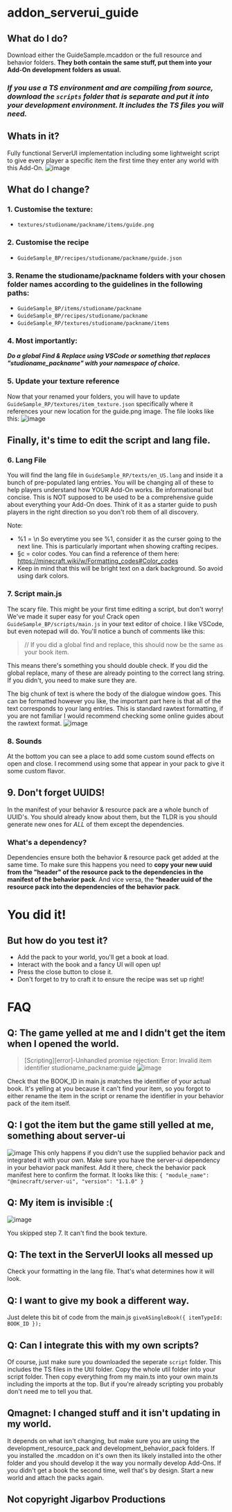 # addon_serverui_guide
## What do I do?
Download either the GuideSample.mcaddon or the full resource and behavior folders. **They both contain the same stuff, put them into your Add-On development folders as usual.**

### ***If you use a TS environment and are compiling from source, download the ```scripts``` folder that is separate and put it into your development environment. It includes the TS files you will need.***

## Whats in it?
Fully functional ServerUI implementation including some lightweight script to give every player a specific item the first time they enter any world with this Add-On.
![image](https://github.com/jigarbov/addon_serverui_guide/assets/30274167/90486c17-be6d-41ca-82da-bca821668a99)

## What do I change?
### 1. Customise the texture:
- `textures/studioname/packname/items/guide.png`
### 2. Customise the recipe
- `GuideSample_BP/recipes/studioname/packname/guide.json`
### 3. Rename the studioname/packname folders with your chosen folder names according to the guidelines in the following paths:
- `GuideSample_BP/items/studioname/packname`
- `GuideSample_BP/recipes/studioname/packname`
- `GuideSample_RP/textures/studioname/packname/items`
  
### 4. Most importantly: 
***Do a global Find & Replace using VSCode or something that replaces "studioname_packname" with your namespace of choice.***

### 5. Update your texture reference
Now that your renamed your folders, you will have to update `GuideSample_RP/textures/item_texture.json` specifically where it references your new location for the guide.png image. The file looks like this: ![image](https://github.com/jigarbov/addon_serverui_guide/assets/30274167/3c3d6139-09a6-457e-b36e-969f4d1a8731)

## Finally, it's time to edit the script and lang file.
### 6. Lang File
You will find the lang file in `GuideSample_RP/texts/en_US.lang` and inside it a bunch of pre-populated lang entries. You will be changing all of these to help players understand how YOUR Add-On works. Be informational but concise. This is NOT supposed to be used to be a comprehensive guide about everything your Add-On does. Think of it as a starter guide to push players in the right direction so you don't rob them of all discovery.

Note:
- %1 = \n So everytime you see %1, consider it as the curser going to the next line. This is particularly important when showing crafting recipes.
- §c = color codes. You can find a reference of them here: https://minecraft.wiki/w/Formatting_codes#Color_codes
- Keep in mind that this will be bright text on a dark background. So avoid using dark colors.

### 7. Script main.js
The scary file. This might be your first time editing a script, but don't worry! We've made it super easy for you!
Crack open `GuideSample_BP/scripts/main.js` in your text editor of choice. I like VSCode, but even notepad will do. You'll notice a bunch of comments like this:
> // If you did a global find and replace, this should now be the same as your book item.

This means there's something you should double check. If you did the global replace, many of these are already pointing to the correct lang string. If you didn't, you need to make sure they are.

The big chunk of text is where the body of the dialogue window goes. This can be formatted however you like, the important part here is that all of the text corresponds to your lang entries. This is standard rawtext formatting, if you are not familiar I would recommend checking some online guides about the rawtext format.
![image](https://github.com/jigarbov/addon_serverui_guide/assets/30274167/001c9bab-7f3b-42b3-a90c-ef8f3376ebfe)


### 8. Sounds
At the bottom you can see a place to add some custom sound effects on open and close. I recommend using some that appear in your pack to give it some custom flavor.

## 9. Don't forget UUIDS!
In the manifest of your behavior & resource pack are a whole bunch of UUID's. You should already know about them, but the TLDR is you should generate new ones for _ALL_ of them except the dependencies.
### What's a dependency?
Dependencies ensure both the behavior & resource pack get added at the same time. To make sure this happens you need to **copy your new uuid from the "header" of the resource pack to the dependencies in the manifest of the behavior pack**. And vice versa, the ***header uuid of the resource pack into the dependencies of the behavior pack**.

# You did it!
## But how do you test it?
- Add the pack to your world, you'll get a book at load.
- Interact with the book and a fancy UI will open up!
- Press the close button to close it.
- Don't forget to try to craft it to ensure the recipe was set up right!

# FAQ
## Q: The game yelled at me and I didn't get the item when I opened the world.

> [Scripting][error]-Unhandled promise rejection: Error: Invalid item identifier studioname_packname:guide
> ![image](https://github.com/jigarbov/addon_serverui_guide/assets/30274167/48fa4887-f721-4c63-8672-59c250b0f498)

Check that the BOOK_ID in main.js matches the identifier of your actual book. It's yelling at you because it can't find your item, so you forgot to either rename the item in the script or rename the identifier in your behavior pack of the item itself.

## Q: I got the item but the game still yelled at me, something about server-ui
![image](https://github.com/jigarbov/addon_serverui_guide/assets/30274167/7b3b1716-7cdb-4757-a436-2a683f4ad860)
This only happens if you didn't use the supplied behavior pack and integrated it with your own. Make sure you have the server-ui dependency in your behavior pack manifest. Add it there, check the behavior pack manifest here to confirm the format. It looks like this:
`{
		"module_name": "@minecraft/server-ui",
		"version": "1.1.0"
	  }`

## Q: My item is invisible :(
![image](https://github.com/jigarbov/addon_serverui_guide/assets/30274167/eabed751-7c4b-43e5-a133-6b88b29d0fb9)

You skipped step 7. It can't find the book texture.

## Q: The text in the ServerUI looks all messed up
Check your formatting in the lang file. That's what determines how it will look.

## Q: I want to give my book a different way.
Just delete this bit of code from the main.js
`giveASingleBook({
	itemTypeId: BOOK_ID
});`

## Q: Can I integrate this with my own scripts?
Of course, just make sure you downloaded the seperate ```script``` folder. This includes the TS files in the Util folder. Copy the whole util folder into your script folder. Then copy everything from my main.ts into your own main.ts including the imports at the top. But if you're already scripting you probably don't need me to tell you that.

## Qmagnet: I changed stuff and it isn't updating in my world.
It depends on what isn't changing, but make sure you are using the development_resource_pack and development_behavior_pack folders. If you installed the .mcaddon on it's own then its likely installed into the other folder and you should develop it the way you normally develop Add-Ons. If you didn't get a book the second time, well that's by design. Start a new world and attach the packs again.

## Not copyright Jigarbov Productions
